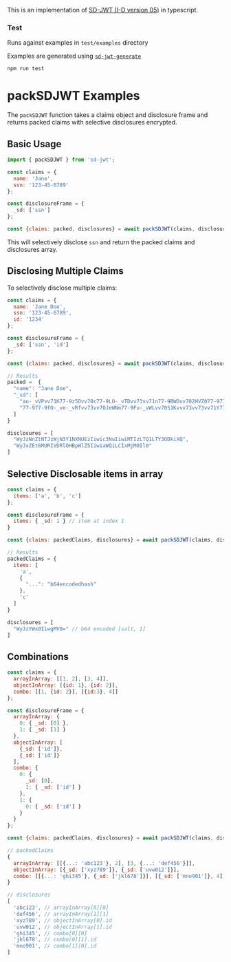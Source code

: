 This is an implementation of [SD-JWT (I-D version 05)](https://www.ietf.org/archive/id/draft-ietf-oauth-selective-disclosure-jwt-05.html) in typescript.


### Test

Runs against examples in `test/examples` directory

Examples are generated using [`sd-jwt-generate`](https://github.com/openwallet-foundation-labs/sd-jwt-python)
```
npm run test
```

# packSDJWT Examples

The `packSDJWT` function takes a claims object and disclosure frame and returns packed claims with selective disclosures encrypted.

## Basic Usage

```js
import { packSDJWT } from 'sd-jwt';

const claims = {
  name: 'Jane',
  ssn: '123-45-6789'    
};

const disclosureFrame = {
  _sd: ['ssn']   
};

const {claims: packed, disclosures} = await packSDJWT(claims, disclosureFrame, hasher);
```

This will selectively disclose `ssn` and return the packed claims and disclosures array.


## Disclosing Multiple Claims

To selectively disclose multiple claims:

```js
const claims = {
  name: 'Jane Doe',
  ssn: '123-45-6789',
  id: '1234'   
};

const disclosureFrame = {
  _sd: ['ssn', 'id']  
};

const {claims: packed, disclosures} = await packSDJWT(claims, disclosureFrame, hasher);

// Results
packed =  {
  "name": "Jane Doe",
  "_sd": [
    "au-_vVPvv71K77-9z5Dvv70c77-9LO-_vTDvv73vv71n77-9BWDvv702HVZ077-977-9SADvv71J",
    "77-977-9fO-_ve-_vRfvv73vv70JeWNm77-9Fu-_vWLvv70S1Kvvv73vv73vv71Y77-9Oh5-EgBG"
  ]
}

disclosures = [
  "WyJzNnZtNTJzWjN3Y1NXNUEzIiwic3NuIiwiMTIzLTQ1LTY3ODkiXQ",
  "WyJxZEt6MURIVDRlOHBpWlZ5IiwiaWQiLCIxMjM0Il0"
]
```

## Selective Disclosable items in array

```js
const claims = {
  items: ['a', 'b', 'c'] 
};

const disclosureFrame = {
  items: { _sd: 1 } // item at index 1
}

const {claims: packedClaims, disclosures} = await packSDJWT(claims, disclosureFrame, hasher);

// Results
packedClaims = {
  items: [
    'a', 
    {
      "...": "b64encodedhash" 
    },
    'c'
  ]
}

disclosures = [
  "WyJzYWx0IiwgMV0=" // b64 encoded [salt, 1]
]
```

## Combinations

```js
const claims = {
  arrayInArray: [[1, 2], [3, 4]],
  objectInArray: [{id: 1}, {id: 2}],
  combo: [[1, {id: 2}], [{id:3}, 4]]
};

const disclosureFrame = {
  arrayInArray: {
    0: { _sd: [0] },
    1: { _sd: [1] }
  },
  objectInArray: [
    {_sd: ['id']}, 
    {_sd: ['id']}
  ],
  combo: {
    0: {
      _sd: [0],
      1: { _sd: ['id'] }
    },
    1: {
      0: { _sd: ['id'] }
    }
  }
};

const {claims: packedClaims, disclosures} = await packSDJWT(claims, disclosureFrame, hasher);

// packedClaims
{
  arrayInArray: [[{...: 'abc123'}, 2], [3, {...: 'def456'}]],
  objectInArray: [{_sd: ['xyz789']}, {_sd: ['uvw012']}], 
  combo: [[{...: 'ghi345'}, {_sd: ['jkl678']}], [{_sd: ['mno901']}, 4]]
}

// disclosures 
[
  'abc123', // arrayInArray[0][0]
  'def456', // arrayInArray[1][1]
  'xyz789', // objectInArray[0].id
  'uvw012', // objectInArray[1].id
  'ghi345', // combo[0][0] 
  'jkl678', // combo[0][1].id
  'mno901', // combo[1][0].id
]
```